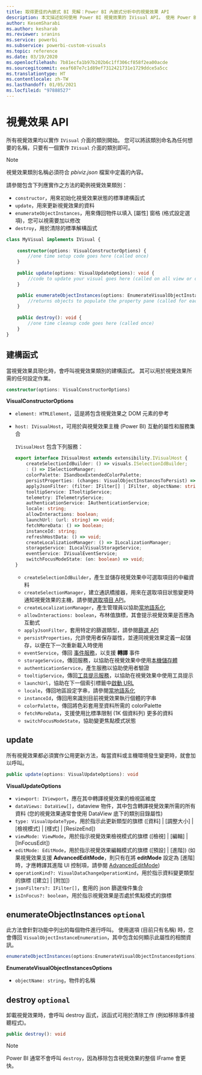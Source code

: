 ```yaml
---
title: 取得更佳的內嵌式 BI 見解：Power BI 內嵌式分析中的視覺效果 API
description: 本文描述如何使用 Power BI 視覺效果的 IVisual API。 使用 Power BI 內嵌式分析，取得更佳的內嵌式 BI 見解。
author: KesemSharabi
ms.author: kesharab
ms.reviewer: sranins
ms.service: powerbi
ms.subservice: powerbi-custom-visuals
ms.topic: reference
ms.date: 03/19/2020
ms.openlocfilehash: 7b81ecfa1b97b202b6c1ff306cf858f2ea00acde
ms.sourcegitcommit: eeaf607e7c1d89ef7312421731e1729ddce5a5cc
ms.translationtype: HT
ms.contentlocale: zh-TW
ms.lasthandoff: 01/05/2021
ms.locfileid: "97888527"
---
```

# <a name="visual-api"></a>視覺效果 API
所有視覺效果均以實作 `IVisual` 介面的類別開始。 您可以將該類別命名為任何想要的名稱，只要有一個實作 `IVisual` 介面的類別即可。

> [!NOTE]
> 視覺效果類別名稱必須符合 *pbiviz.json* 檔案中定義的內容。

請參閱包含下列應實作之方法的範例視覺效果類別：

* `constructor`，用來初始化視覺效果狀態的標準建構函式
* `update`，用來更新視覺效果的資料
* `enumerateObjectInstances`，用來傳回物件以填入 [屬性] 窗格 (格式設定選項)，您可以視需要加以修改
* `destroy`，用於清除的標準解構函式

```typescript
class MyVisual implements IVisual {
    
    constructor(options: VisualConstructorOptions) {
        //one time setup code goes here (called once)
    }
    
    public update(options: VisualUpdateOptions): void {
        //code to update your visual goes here (called on all view or data changes)
    }

    public enumerateObjectInstances(options: EnumerateVisualObjectInstancesOptions): VisualObjectInstanceEnumeration {
        //returns objects to populate the property pane (called for each object defined in capabilities)
    }
    
    public destroy(): void {
        //one time cleanup code goes here (called once)
    }
}
```

## <a name="constructor"></a>建構函式

當視覺效果具現化時，會呼叫視覺效果類別的建構函式。 其可以用於視覺效果所需的任何設定作業。

```typescript
constructor(options: VisualConstructorOptions)
```

**VisualConstructorOptions**

* `element: HTMLElement`，這是將包含視覺效果之 DOM 元素的參考
* `host: IVisualHost`，可用於與視覺效果主機 (Power BI) 互動的屬性和服務集合

   `IVisualHost` 包含下列服務：

   ```typescript
   export interface IVisualHost extends extensibility.IVisualHost {
       createSelectionIdBuilder: () => visuals.ISelectionIdBuilder;
       : () => ISelectionManager;
       colorPalette: ISandboxExtendedColorPalette;
       persistProperties: (changes: VisualObjectInstancesToPersist) => void;
       applyJsonFilter: (filter: IFilter[] | IFilter, objectName: string, propertyName: string, action: FilterAction) => void;
       tooltipService: ITooltipService;
       telemetry: ITelemetryService;
       authenticationService: IAuthenticationService;
       locale: string;
       allowInteractions: boolean;
       launchUrl: (url: string) => void;
       fetchMoreData: () => boolean;
       instanceId: string;
       refreshHostData: () => void;
       createLocalizationManager: () => ILocalizationManager;
       storageService: ILocalVisualStorageService;
       eventService: IVisualEventService;
       switchFocusModeState: (on: boolean) => void;
   }
   ```
   * `createSelectionIdBuilder`，產生並儲存視覺效果中可選取項目的中繼資料
   * `createSelectionManager`，建立通訊橋接器，用來在選取項目狀態變更時通知視覺效果的主機，請參閱[選取項目 API](./selection-api.md)。
   * `createLocalizationManager`，產生管理員以協助[當地語系化](./localization.md)
   * `allowInteractions: boolean`，布林值旗標，其會提示視覺效果是否應為互動式
   * `applyJsonFilter`，套用特定的篩選類型，請參閱[篩選 API](./filter-api.md)
   * `persistProperties`，允許使用者保存屬性，並連同視覺效果定義一起儲存，以便在下一次重新載入時使用
   * `eventService`，傳回 [事件服務](./event-service.md)，以支援 **轉譯** 事件
   * `storageService`，傳回服務，以協助在視覺效果中使用[本機儲存體](./local-storage.md)
   * `authenticationService`，產生服務以協助使用者驗證
   * `tooltipService`，傳回[工具提示服務](./add-tooltips.md)，以協助在視覺效果中使用工具提示
   * `launchUrl`，協助在下一個索引標籤中[啟動 URL](./launch-url.md)
   * `locale`，傳回地區設定字串，請參閱[當地語系化](./localization.md)
   * `instanceId`，傳回用來識別目前視覺效果執行個體的字串
   * `colorPalette`，傳回將色彩套用至資料所需的 colorPalette
   * `fetchMoreData`，支援使用比標準限制 (1K 個資料列) 更多的資料
   * `switchFocusModeState`，協助變更焦點模式狀態

## <a name="update"></a>update

所有視覺效果都必須實作公用更新方法，每當資料或主機環境發生變更時，就會加以呼叫。

```typescript
public update(options: VisualUpdateOptions): void
```

**VisualUpdateOptions**

* `viewport: IViewport`，應在其中轉譯視覺效果的檢視區維度
* `dataViews: DataView[]`，dataview 物件，其中包含轉譯視覺效果所需的所有資料 (您的視覺效果通常會使用 DataView 底下的類別目錄屬性)
* `type: VisualUpdateType`，用於指示此更新類型的旗標 ([資料] | [調整大小] | [檢視模式] | [樣式] | [ResizeEnd])
* `viewMode: ViewMode`，用於指示視覺效果檢視模式的旗標 ([檢視] | [編輯] | [InFocusEdit])
* `editMode: EditMode`，用於指示視覺效果編輯模式的旗標 ([預設] | [進階]) (如果視覺效果支援 **AdvancedEditMode**，則只有在將 **editMode** 設定為 [進階] 時，才應轉譯其進階 UI 控制項，請參閱 [AdvancedEditMode](./advanced-edit-mode.md))
* `operationKind?: VisualDataChangeOperationKind`，用於指示資料變更類型的旗標 ([建立] | [附加])
* `jsonFilters?: IFilter[]`，套用的 json 篩選條件集合
* `isInFocus?: boolean`，用於指示視覺效果是否處於焦點模式的旗標
    
## <a name="enumerateobjectinstances-optional"></a>enumerateObjectInstances `optional`

此方法會針對功能中列出的每個物件進行呼叫。 使用選項 (目前只有名稱) 時，您會傳回 `VisualObjectInstanceEnumeration`，其中包含如何顯示此屬性的相關資訊。

```typescript
enumerateObjectInstances(options:EnumerateVisualObjectInstancesOptions):VisualObjectInstanceEnumeration
```

**EnumerateVisualObjectInstancesOptions**

* `objectName: string`，物件的名稱

## <a name="destroy-optional"></a>destroy `optional`

卸載視覺效果時，會呼叫 destroy 函式，該函式可用於清除工作 (例如移除事件接聽程式)。

``` typescript
public destroy(): void
```

> [!Note]
> Power BI 通常不會呼叫 `destroy`，因為移除包含視覺效果的整個 IFrame 會更快。
